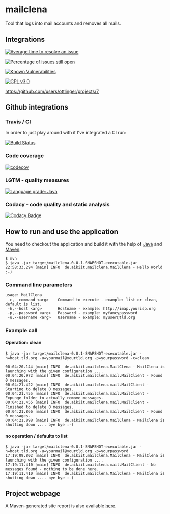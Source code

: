 # mailclena
Tool that logs into mail accounts and removes all mails.

## Integrations

[![Average time to resolve an issue](http://isitmaintained.com/badge/resolution/ottlinger/mailclena.svg)](http://isitmaintained.com/project/ottlinger/mailclena "Average time to resolve an issue")

[![Percentage of issues still open](http://isitmaintained.com/badge/open/ottlinger/mailclena.svg)](http://isitmaintained.com/project/ottlinger/mailclena "Percentage of issues still open")

[![Known Vulnerabilities](https://snyk.io/test/github/ottlinger/mailclena/badge.svg)](https://snyk.io/test/github/ottlinger/mailclena)

[![GPL v3.0](https://img.shields.io/github/license/ottlinger/mailclena.svg)](https://www.gnu.org/licenses/gpl-3.0.en.html)

https://github.com/users/ottlinger/projects/7

## Github integrations
### Travis / CI

In order to just play around with it I've integrated a CI run:

[![Build Status](https://travis-ci.org/ottlinger/mailclena.svg?branch=master)](https://travis-ci.org/ottlinger/mailclena)

### Code coverage

[![codecov](https://codecov.io/gh/ottlinger/mailclena/branch/master/graph/badge.svg)](https://codecov.io/gh/ottlinger/mailclena)

### LGTM - quality measures

[![Language grade: Java](https://img.shields.io/lgtm/grade/java/g/ottlinger/mailclena.svg?logo=lgtm&logoWidth=18)](https://lgtm.com/projects/g/ottlinger/mailclena/context:java)

### Codacy - code quality and static analysis

[![Codacy Badge](https://app.codacy.com/project/badge/Grade/658661b0051e42518a91298797e372bd)](https://www.codacy.com/gh/ottlinger/mailclena/dashboard)

## How to run and use the application

You need to checkout the application and build it with the help of [Java](https://java.sun.com) and [Maven](https://maven.apache.org/).

```
$ mvn
$ java -jar target/mailclena-0.0.1-SNAPSHOT-executable.jar
22:58:33.294 [main] INFO  de.aikiit.mailclena.MailClena - Hello World :-)
```

### Command line parameters
```
usage: MailClena
 -c,--command <arg>    Command to execute - example: list or clean, default is list.
 -h,--host <arg>       Hostname - example: http://imap.yourisp.org
 -p,--password <arg>   Password - example: myfancypassword
 -u,--username <arg>   Username - example: myuser@tld.org
```

### Example call

#### Operation: clean
```
$ java -jar target/mailclena-0.0.1-SNAPSHOT-executable.jar -h=host.tld.org -u=yourmail@yourtld.org -p=yourpassword -c=clean

00:04:20.144 [main] INFO  de.aikiit.mailclena.MailClena - MailClena is launching with the given configuration ....
00:04:20.972 [main] INFO  de.aikiit.mailclena.mail.MailClient - Found 0 messages.
00:04:21.422 [main] INFO  de.aikiit.mailclena.mail.MailClient - Starting to delete 0 messages.
00:04:21.455 [main] INFO  de.aikiit.mailclena.mail.MailClient - Expunge folder to actually remove messages.
00:04:21.455 [main] INFO  de.aikiit.mailclena.mail.MailClient - Finished to delete 0 messages.
00:04:21.866 [main] INFO  de.aikiit.mailclena.mail.MailClient - Found 0 messages.
00:04:21.898 [main] INFO  de.aikiit.mailclena.MailClena - MailClena is shutting down .... bye bye :-)
```

#### no operation / defaults to list
```
$ java -jar target/mailclena-0.0.1-SNAPSHOT-executable.jar -h=host.tld.org -u=yourmail@yourtld.org -p=yourpassword
17:19:09.802 [main] INFO  de.aikiit.mailclena.MailClena - MailClena is launching with the given configuration ....
17:19:11.410 [main] INFO  de.aikiit.mailclena.mail.MailClient - No messages found - nothing to be done here.
17:19:11.410 [main] INFO  de.aikiit.mailclena.MailClena - MailClena is shutting down .... bye bye :-)
```

## Project webpage

A Maven-generated site report is also available [here](https://ottlinger.github.io/mailclena/).
